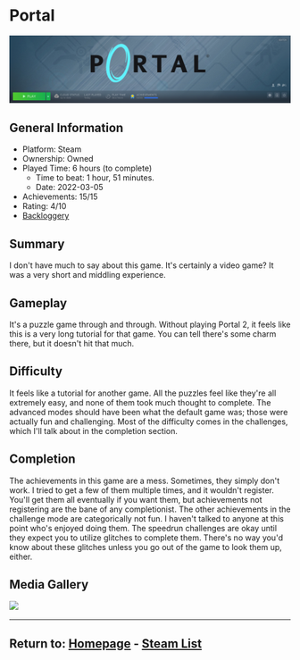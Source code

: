 # Portal

![Portal](./Assets/PortalSteamMenu.png)

## General Information
- Platform: Steam
- Ownership: Owned
- Played Time: 6 hours (to complete)
    - Time to beat: 1 hour, 51 minutes.
    - Date: 2022-03-05
- Achievements: 15/15
- Rating: 4/10
- [Backloggery](https://www.backloggery.com/games.php?user=QueenRaven29&search=Portal)

## Summary
I don't have much to say about this game. It's certainly a video game? It was a very short and middling experience.

## Gameplay

It's a puzzle game through and through. Without playing Portal 2, it feels like this is a very long tutorial for that game. You can tell there's some charm there, but it doesn't hit that much.

## Difficulty
It feels like a tutorial for another game. All the puzzles feel like they're all extremely easy, and none of them took much thought to complete. The advanced modes should have been what the default game was; those were actually fun and challenging. Most of the difficulty comes in the challenges, which I'll talk about in the completion section.

## Completion
The achievements in this game are a mess. Sometimes, they simply don't work. I tried to get a few of them multiple times, and it wouldn't register. You'll get them all eventually if you want them, but achievements not registering are the bane of any completionist. The other achievements in the challenge mode are categorically not fun. I haven't talked to anyone at this point who's enjoyed doing them. The speedrun challenges are okay until they expect you to utilize glitches to complete them. There's no way you'd know about these glitches unless you go out of the game to look them up, either.

## Media Gallery

![](./Assets/PortalAchievementMenu.gif)

* * *
## Return to: [Homepage](/into-the-void/index) - [Steam List](/Steam/steam-index)